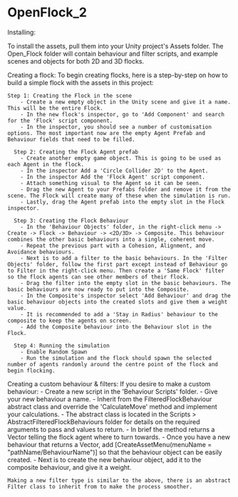 # OpenFlock_2

Installing:

To install the assets, pull them into your Unity project's Assets folder. The Open_Flock folder will contain behaviour and filter scripts, and example scenes and objects for both 2D and 3D flocks.
    
Creating a flock:
To begin creating flocks, here is a step-by-step on how to build a simple flock with the assets in this project:
    
    Step 1: Creating the Flock in the scene
        - Create a new empty object in the Unity scene and give it a name. This will be the entire Flock.
        - In the new flock's inspector, go to 'Add Component' and search for the 'Flock' script component.
        - In the inspector, you should see a number of customisation options. The most important now are the empty Agent Prefab and Behaviour fields that need to be filled.
      
      Step 2: Creating the Flock Agent prefab
        - Create another empty game object. This is going to be used as each Agent in the flock.
        - In the inspector Add a 'Circle Collider 2D' to the Agent.
        - In the inspector Add the 'Flock Agent' script component.
        - Attach something visual to the Agent so it can be seen.
        - Drag the new Agent to your Prefabs folder and remove it from the scene. The Flock will create many of these when the simulation is run.
        - Lastly, drag the Agent prefab into the empty slot in the Flock inspector.
      
      Step 3: Creating the Flock Behaviour
        - In the 'Behaviour Objects' folder, in the right-click menu -> Create -> Flock -> Behaviour -> <2D/3D> -> Composite. This behaviour combines the other basic behaviours into a single, coherent move.
        - Repeat the previous part with a Cohesion, Alignment, and Avoidance behaviours.
        - Next is to add a filter to the basic behaviours. In the 'Filter Objects' folder, follow the first part except instead of Behaviour go to Filter in the right-click menu. Then create a 'Same Flock' filter so the flock agents can see other members of their flock.
        - Drag the filter into the empty slot in the basic behaviours. The basic behaviours are now ready to put into the Composite. 
        - In the Composite's inspector select 'Add Behaviour' and drag the basic behaviour objects into the created slots and give them a weight value.
        - It is recommended to add a 'Stay in Radius' behaviour to the composite to keep the agents on screen.
        - Add the Composite behaviour into the Behaviour slot in the Flock.
      
      Step 4: Running the simulation
        - Enable Random Spawn
        - Run the simulation and the flock should spawn the selected number of agents randomly around the centre point of the flock and begin flocking.
  
  Creating a custom behaviour & filters:
    If you desire to make a custom behaviour:
      - Create a new script in the 'Behaviour Scripts' folder.
      - Give your new behaviour a name.
      - Inherit from the FilteredFlockBehaviour abstract class and override the 'CalculateMove' method and implement your calculations.
      - The abstract class is located in the Scripts > AbstractFilteredFlockBehaviours folder for details on the required arguments to pass and values to return.
      - In brief the method returns a Vector telling the flock agent where to turn towards.
      - Once you have a new behaviour that returns a Vector, add [CreateAssetMenu(menuName = "pathName/BehaviourName")] so that the behaviour object can be easily created.
      - Next is to create the new behaviour object, add it to the composite behaviour, and give it a weight.
    
    Making a new filter type is similar to the above, there is an abstract Filter class to inherit from to make the process smoother.
